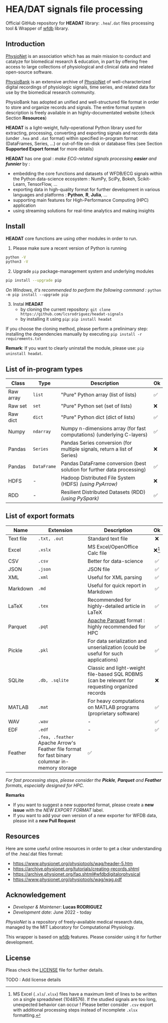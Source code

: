 # HEA/DAT signals file processing

Official GitHub repository for **HEADAT** library: `.hea`/`.dat` files processing tool & Wrapper of [wfdb](https://wfdb.readthedocs.io/en/latest/) library.

## Introduction

[PhysioNet](https://physionet.org/about/) is an association which has as main mission to conduct and catalyze for biomedical research & education, in part by offering free access to large collections of physiological and clinical data and related open-source software.


[PhysioBank](https://archive.physionet.org/physiobank/) is an extensive archive of [PhysioNet](https://physionet.org/) of well-characterized digital recordings of physiologic signals, time series, and related data for use by the biomedical research community.



PhysioBank has adopted an unified and well-structured file format in order to store and organize records and signals. The entire format system description is freely available in an highly-documentated website (check Section **Resources**)


**HEADAT** is a light-weight, fully-operational Python library used for extracting, processing, converting and exporting signals and records data (under `.hea` and `.dat` format) within specified in-program format (DataFrames, Series, ...) or out-of-file on-disk or database files (see Section **Supported Export format** for more details) 

**HEADAT** has one goal : *make ECG-related signals processing **easier** and **funnier*** by :
- embedding the core functions and datasets of WFDB/ECG signals within the Python data-science ecosystem : NumPy, SciPy, Bokeh, Scikit-Learn, TensorFlow, ...
- exporting data in high-quality format for further development in various languages and platforms : **Python**, **R**, **Julia**, ...
- supporting main features for High-Performance Computing (HPC) application
- using streaming solutions for real-time analytics and making insights

## Install

**HEADAT** core functions are using other modules in order to run.

1. Please make sure a recent version of Python is running
```bash
python -V
python3 -V
```

2. Upgrade `pip` package-management system and underlying modules
```bash
pip install --upgrade pip
```
*On Windows, it's recommended to perform the following command :* `python -m pip install --upgrade pip`


3. Instal **HEADAT**
    - by cloning the current repository: `git clone https://github.com/lcsrodriguez/headat-signals`
    - by installing it using `pip`: `pip install headat`

If you choose the cloning method, please perform a prelinimary step: installing the dependencies manually by executing `pip install -r requirements.txt`

**Remark**: If you want to clearly uninstall the module, please use: `pip uninstall headat`.


## List of in-program types

| Class     | Type        | Description                                                              | Ok   |
|-----------|-------------|--------------------------------------------------------------------------|:-----|
| Raw array | `list`      | "Pure" Python array (list of lists)                                      | ✅    |
| Raw set   | `set`       | "Pure" Python set (set of lists)                                         | ❌    |
| Raw dict  | `dict`      | "Pure" Python dict (dict of lists)                                       | ✅    |
| Numpy     | `ndarray`   | Numpy n-dimensions array (for fast computations) (underlying C-layers)   | ✅    |
| Pandas    | `Series`    | Pandas Series conversion (for multiple signals, return a list of Series) | ❌    |
| Pandas    | `DataFrame` | Pandas DataFrame conversion (best solution for further data processing)  | ✅    |
| HDFS      | -           | Hadoop Distributed File System (HDFS) *(using PyArrow)*                  | ❌    |
| RDD       | -           | Resilient Distributed Datasets (RDD) *(using PySpark)*                   | ✅    |

## List of export formats

| Name      | Extension      | Description                                                                                     | Ok |
|-----------|----------------|-------------------------------------------------------------------------------------------------|:--:|
| Text file | `.txt, .out`   | Standard text file                                                                              |  ❌ |
| Excel     | `.xslx`        | MS Excel/OpenOffice Calc file                                                                   | ❌[^1] |
| CSV       | `.csv`         | Better for data-science                                                                         |  ✅ |
| JSON      | `.json`        | JSON file                                                                                       |  ✅ |
| XML       | `.xml`         | Useful for XML parsing                                                                          |  ✅ |
| Markdown  | `.md`          | Useful for quick report in Markdown                                                             |  ✅ |
| LaTeX     | `.tex`         | Recommended for highly-detailed article in LaTeX                                                |  ✅ |
| Parquet   | `.pqt`         | [Apache Parquet](https://parquet.apache.org/) format : highly recommended for HPC               |  ✅ |
| Pickle    | `.pkl`         | For data serialization and unserialization (could be useful for such applications)              |  ✅ |
| SQLite    | `.db, .sqlite` | Classic and light-weight file-based SQL RDBMS (can be relevant for requesting organized records |  ❌ |
| MATLAB    | `.mat`         | For heavy computations on MATLAB programs (proprietary software)                                |  ✅ |
| WAV       | `.wav`         | -                                                                                               |  ✅ |
| EDF       | `.edf`         | -                                                                                               |  ✅ |
| Feather   | `.fea, .feather` Apache Arrow's Feather file format for fast binary columnar in-memory storage                   |  ✅ |



*For fast processing steps, please consider the **Pickle**, **Parquet** and **Feather** formats, especially designed for HPC.*

**Remarks**
- If you want to suggest a new supported format, please create a **new issue** with the *NEW EXPORT FORMAT* label.
- If you want to add your own version of a new exporter for WFDB data, please init a **new Pull Request**

[^1]: MS Excel (`.xls`/`.xlsx`) files have a maximum limit of lines to be written on a single spreadsheet (1048576). If the studied signals are too long, unexpected behavior can occur ! Please better consider `.csv` export with additional processing steps instead of incomplete `.xlsx` formatting.


## Resources 

Here are some useful online resources in order to get a clear understanding of the .hea/.dat files format:
- https://www.physionet.org/physiotools/wag/header-5.htm
- https://archive.physionet.org/tutorials/creating-records.shtml
- https://archive.physionet.org/faq.shtml#wfdbdigitalorphysical
- https://www.physionet.org/physiotools/wag/wag.pdf


## Acknowledgement

- *Developer & Maintener*: **Lucas RODRIGUEZ**
- *Development date*: June 2022 - today


*PhysioNet* is a repository of freely-available medical research data, managed by the MIT Laboratory for Computational Physiology.


This wrapper is based on [wfdb](https://github.com/MIT-LCP/wfdb-python) features. Please consider using it for further development.


## License

Pleas check the [LICENSE](LICENSE.md) file for further details.

TODO : Add license details